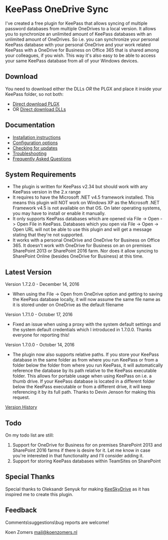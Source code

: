 # KeePass OneDrive Sync

I've created a free plugin for KeePass that allows syncing of multiple password databases from multiple OneDrives to a local version. It allows you to synchronize an unlimited amount of KeePass databases with an unlimited amount of OneDrives. So i.e. you can synchronize your personal KeePass database with your personal OneDrive and your work related KeePass with a OneDrive for Business on Office 365 that is shared among your colleagues, if you wish. This way it's also easy to be able to access your same KeePass database from all of your Windows devices.

## Download ##
You need to download either the DLLs *OR* the PLGX and place it inside your KeePass folder, so not both:
- [Direct download PLGX](https://github.com/KoenZomers/KeePassOneDriveSync/raw/master/KeeOneDriveSync.plgx)
- OR [Direct download DLLs](https://github.com/KoenZomers/KeePassOneDriveSync/raw/master/KeeOneDriveSync.zip)

## Documentation ##
- [Installation instructions](./Installaton%20Instructions.md)
- [Configuration options](./Configuration.md)
- [Checking for updates](./UpdateCheck.md)
- [Troubleshooting](./Troubleshooting.md)
- [Frequently Asked Questions](./Faq.md)

## System Requirements

- The plugin is written for KeePass v2.34 but should work with any KeePass version in the 2.x range
- It requires to have the Microsoft .NET v4.5 framework installed. This means this plugin will NOT work on Windows XP as the Microsoft .NET Framework v4.5 is not available on that OS. On later operating systems, you may have to install or enable it manually.
- It only supports KeePass databases which are opened via File -> Open -> Open File in KeePass. Databases which you open via File -> Open -> Open URL will not be able to use this plugin and will get a message stating that they're not supported.
- It works with a personal OneDrive and OneDrive for Business on Office 365. It doesn't work with OneDrive for Business on an on premises SharePoint 2013 or SharePoint 2016 farm. Nor does it allow syncing to SharePoint Online (besides OneDrive for Business) at this time.

## Latest Version

Version 1.7.2.0 - December 14, 2016

- When using the File -> Open from OneDrive option and getting to saving the KeePass database locally, it will now assume the same file name as it is stored under on OneDrive as the default filename

Version 1.7.1.0 - October 17, 2016

- Fixed an issue when using a proxy with the system default settings and the system default credentials which I introduced in 1.7.0.0. Thanks everyone for reporting this!

Version 1.7.0.0 - October 14, 2016

- The plugin now also supports relative paths. If you store your KeePass database in the same folder as from where you run KeePass or from a folder below the folder from where you run KeePass, it will automatically reference the database by its path relative to the KeePass executable folder. This allows for portable usage when using KeePass on i.e. a thumb drive. If your KeePass database is located in a different folder below the KeePass executable or from a different drive, it will keep referencing it by its full path. Thanks to Devin Jenson for making this request.

[Version History](./VersionHistory.md)

## Todo

On my todo list are still:

1. Support for OneDrive for Business for on premises SharePoint 2013 and SharePoint 2016 farms if there is desire for it. Let me know in case you're interested in that functionality and I'll consider adding it.
2. Support for storing KeePass databases within TeamSites on SharePoint

## Special Thanks

Special thanks to Oleksandr Senyuk for making [KeeSkyDrive](http://sourceforge.net/projects/keeskydrive/) as it has inspired me to create this plugin.

## Feedback

Comments\suggestions\bug reports are welcome!

Koen Zomers
mail@koenzomers.nl
